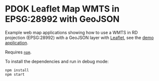 # PDOK Leaflet Map WMTS in EPSG:28992 with GeoJSON

Example web map applications showing how to use a WMTS in RD projection (EPSG:28992) with a GeoJSON layer with [Leaflet](https://leafletjs.com/), see the [demo application](https://arbakker.github.io/pdok-js-map-examples/leaflet-geojson-wmts-epsg28992/index.html).

Requires [`npm`](https://www.npmjs.com/).

To install the dependencies and run in debug mode:

```
npm install
npm start
```